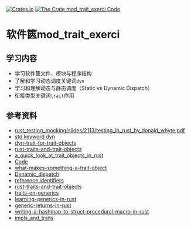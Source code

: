 [![Crates.io](https://img.shields.io/crates/v/mod_trait_exerci?label=mod_trait_exerci)](https://crates.io/crates/mod_trait_exerci)
[![The Crate mod_trait_exerci Code](https://img.shields.io/badge/hello--mod--trait-code-yellowgreen)](https://github.com/cnruby/learn-rust-by-crates/tree/master/hello-mod-trait)

# 软件篋mod_trait_exerci

## 学习内容
- 学习软件篋文件、模块与程序结构
- 了解和学习动态调度关键词`dyn`
- 学习和理解动态与静态调度（Static vs Dynamic Dispatch）
- 衔接类型关键词`trait`作用

## 参考资料
- [rust_testing_mocking/slides/2113/testing_in_rust_by_donald_whyte.pdf](https://archive.fosdem.org/2018/schedule/event/rust_testing_mocking/attachments/slides/2113/export/events/attachments/rust_testing_mocking/slides/2113/testing_in_rust_by_donald_whyte.pdf)
- [std keyword dyn](https://doc.rust-lang.org/std/keyword.dyn.html)
- [dyn-trait-for-trait-objects](https://doc.rust-lang.org/edition-guide/rust-2018/trait-system/dyn-trait-for-trait-objects.html)
- [rust-traits-and-trait-objects](https://joshleeb.com/posts/rust-traits-and-trait-objects/)
- [a_quick_look_at_trait_objects_in_rust](https://tratt.net/laurie/blog/entries/a_quick_look_at_trait_objects_in_rust.html)
- [Code](https://play.rust-lang.org/?version=stable&mode=debug&edition=2018&gist=5d573e667aac08f960557b79d6385f6e)
- [what-makes-something-a-trait-object](https://stackoverflow.com/questions/27567849/what-makes-something-a-trait-object)
- [Dynamic_dispatch](https://en.wikipedia.org/wiki/Dynamic_dispatch)
- [reference identifiers](https://doc.rust-lang.org/reference/identifiers.html)
- [rust-traits-and-trait-objects](https://joshleeb.com/posts/rust-traits-and-trait-objects/)
- [traits-on-generics](https://blog.theenginerd.com/blog/2015/06/27/traits-on-generics/)
- [learning-generics-in-rust](https://tutorialedge.net/rust/learning-generics-in-rust/)
- [generic-returns-in-rust](https://blog.jcoglan.com/2019/04/22/generic-returns-in-rust/)
- [writing-a-hashmap-to-struct-procedural-macro-in-rust](https://cprimozic.net/blog/writing-a-hashmap-to-struct-procedural-macro-in-rust/)
- [impls_and_traits](https://learning-rust.github.io/docs/b5.impls_and_traits.html)